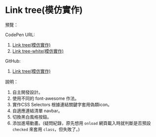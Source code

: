 # Link tree(模仿實作)

預覽：

CodePen URL:
1. [Link tree(模仿實作)](https://codepen.io/april808/pen/MWBKqyv)
1. [Link tree-white(模仿實作)](https://codepen.io/april808/pen/LYBGwvw)

GitHub:
1. [Link tree(模仿實作)](https://april808.github.io/link-tree/dist/index.html)

說明：

1. 自主開發設計。
1. 使用不同的 font-awesome 作法。
1. 實作CSS Selectors 根據連結關鍵字套用偽類icon。
1. 自適應連結清單 navbar。
1. 切換黑白風格按鈕。
2. 添加進場動畫。(疑問紀錄，原先想用 `onload` 網頁載入時就判斷是否預設 `checked` 來套用 `class`，但失敗了。) 